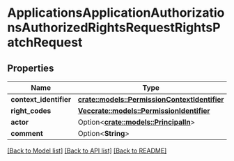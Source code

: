 # ApplicationsApplicationAuthorizationsAuthorizedRightsRequestRightsPatchRequest

## Properties

Name | Type | Description | Notes
------------ | ------------- | ------------- | -------------
**context_identifier** | [**crate::models::PermissionContextIdentifier**](PermissionContextIdentifier.md) |  | 
**right_codes** | [**Vec<crate::models::PermissionIdentifier>**](PermissionIdentifier.md) |  | 
**actor** | Option<[**crate::models::PrincipalIn**](PrincipalIn.md)> |  | [optional]
**comment** | Option<**String**> |  | [optional]

[[Back to Model list]](../README.md#documentation-for-models) [[Back to API list]](../README.md#documentation-for-api-endpoints) [[Back to README]](../README.md)


